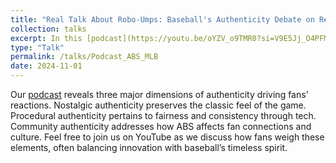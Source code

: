 ```yaml
---
title: "Real Talk About Robo-Umps: Baseball's Authenticity Debate on Reddit"
collection: talks
excerpt: In this [podcast](https://youtu.be/oYZV_o9TMR0?si=V9E5Jj_O4PFMwnWs), Luke and I explore how baseball fans perceive Automated Ball-Strike System (ABS) and its impact on the authenticity of the game.
type: "Talk"
permalink: /talks/Podcast_ABS_MLB
date: 2024-11-01
---
```


Our [podcast](https://youtu.be/oYZV_o9TMR0?si=V9E5Jj_O4PFMwnWs) reveals three major dimensions of authenticity driving fans’ reactions. Nostalgic authenticity preserves the classic feel of the game. Procedural authenticity pertains to fairness and consistency through tech. Community authenticity addresses how ABS affects fan connections and culture. Feel free to join us on YouTube as we discuss how fans weigh these elements, often balancing innovation with baseball’s timeless spirit.
